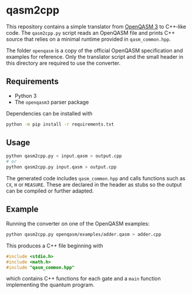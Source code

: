 # qasm2cpp

This repository contains a simple translator from [OpenQASM 3](https://openqasm.github.io/) to C++‑like code.  The `qasm2cpp.py` script reads an OpenQASM file and prints C++ source that relies on a minimal runtime provided in `qasm_common.hpp`.

The folder `openqasm` is a copy of the official OpenQASM specification and examples for reference.  Only the translator script and the small header in this directory are required to use the converter.

## Requirements

- Python 3
- The `openqasm3` parser package

Dependencies can be installed with

```bash
python -m pip install -r requirements.txt
```

## Usage

```bash
python qasm2cpp.py < input.qasm > output.cpp
# or
python qasm2cpp.py input.qasm > output.cpp
```

The generated code includes `qasm_common.hpp` and calls functions such as `CX`, `H` or `MEASURE`.  These are declared in the header as stubs so the output can be compiled or further adapted.

## Example

Running the converter on one of the OpenQASM examples:

```bash
python qasm2cpp.py openqasm/examples/adder.qasm > adder.cpp
```

This produces a C++ file beginning with

```cpp
#include <stdio.h>
#include <math.h>
#include "qasm_common.hpp"
```

which contains C++ functions for each gate and a `main` function implementing the quantum program.

